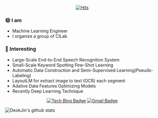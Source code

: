 <div align=center>

[![Hits](https://hits.seeyoufarm.com/api/count/incr/badge.svg?url=https%3A%2F%2Fgithub.com%2Fqute012&count_bg=%2379C83D&title_bg=%23555555&icon=&icon_color=%23E7E7E7&title=hits&edge_flat=false)](https://hits.seeyoufarm.com)

</div>

### 😄 I am
- Machine Learning Engineer
- I organize a group of CILab

### 🌱 Interesting
- Large-Scale End-to-End Speech Recognition System
- Small-Scale Keyword Spotting Few-Shot Learning
- Automatic Data Construction and Semi-Supervised Learning(Pseudo-Labeling)
- LayoutLM for extract image to text (OCR) each segment
- Adative Data Features Optimizing Models
- Recently Deep Learning Technique

<div align=center>

[![Tech Blog Badge](http://img.shields.io/badge/-Tech%20blog-black?style=flat-square&logo=github&link=https://github.com/qute012/DailyCommit)](https://github.com/qute012/DailyCommit) 
[![Gmail Badge](https://img.shields.io/badge/-Gmail-d14836?style=flat-square&logo=Gmail&logoColor=white&link=mailto:ejrwls012@gmail.com)](mailto:ejrwls012@gmail.com)
</div>

![DeokJin's github stats](https://github-readme-stats.vercel.app/api?username=qute012&show_icons=true)

<!--
**qute012/qute012** is a ✨ _special_ ✨ repository because its `README.md` (this file) appears on your GitHub profile.

Here are some ideas to get you started:

- 🔭 I’m currently working on ...
- 🌱 I’m currently learning ...
- 👯 I’m looking to collaborate on ...
- 🤔 I’m looking for help with ...
- 💬 Ask me about ...
- 📫 How to reach me: ...
- 😄 Pronouns: ...
- ⚡ Fun fact: ...
-->
